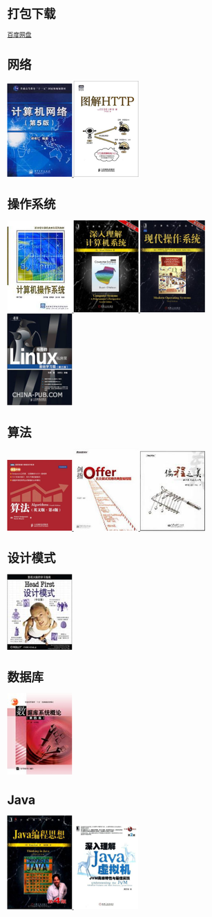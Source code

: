 # 打包下载

[百度网盘](https://pan.baidu.com/s/1o9oD1s2#list/path=%2F&parentPath=%2F)

# 网络

<a href="https://pan.baidu.com/s/1EXaJbNckzuQMOCyamzjL_Q"> <img src="s3296854.jpg" width="150"/> </a> <a href="https://pan.baidu.com/s/1M0AHXqG9sP9Bxne6u0JK8A"> <img src="s27283822.jpg" width="150"/> </a>

# 操作系统

<a href="https://pan.baidu.com/s/1C-MgvslLKd1buwmebti6Qg"> <img src="s1650904.jpg" width="150"/> </a> <a href="https://pan.baidu.com/s/1OoyVI90fK1Q9eixzH9jnpQ"> <img src="s4510534.jpg" width="150"/> </a> <a href="https://pan.baidu.com/s/12mTkrpLsb7tz11cGn_KZ4w"> <img src="s3895413.jpg" width="150"/> </a> <a href="https://pan.baidu.com/s/1Qm2G4rghPorQeH5J9fDHTg"> <img src="s4399937.jpg" width="150"/> </a> 

# 算法

<a href="https://pan.baidu.com/s/1Va1R66d13ynmita8nfkRPg"> <img src="s8938479.jpg" width="150"/> </a> <a href="https://pan.baidu.com/s/1HmGwXvTcHDrQnUAL1wWE3g"> <img src="s7038106.jpg" width="150"/> </a> <a href="https://pan.baidu.com/s/1SZGUbvKpKOomM-iYxe_GGw"> <img src="s2992671.jpg" width="150"/> </a>

# 设计模式

<a href="https://pan.baidu.com/s/1JOO4M3c6EGB5xHz_-aGtDQ"> <img src="s2686916.jpg" width="150"/> </a>

# 数据库

<a href="https://pan.baidu.com/s/1xhYsZUi2fugLf9jxSWA0pQ"> <img src="s2359163.jpg" width="150"/> </a>

# Java

<a href="https://pan.baidu.com/s/1iNBkY9ANUcmeSp4VjBGhRQ"> <img src="s27243455.jpg" width="150"/> </a> <a href="https://pan.baidu.com/s/1zdATX8Qs-RMk6DN7iqECYw"> <img src="s27458236.jpg" width="150"/> </a>

